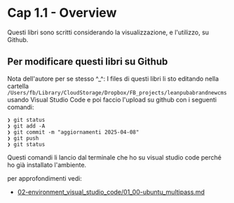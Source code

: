 # <a name="top"></a> Cap 1.1 - Overview

Questi libri sono scritti considerando la visualizzazione, e l'utilizzo, su Github.


## Per modificare questi libri su Github

Nota dell'autore per se stesso ^_^:
I files di questi libri li sto editando nella cartella `/Users/fb/Library/CloudStorage/Dropbox/FB_projects/leanpubabrandnewcms` usando Visual Studio Code e poi faccio l'upload su github con i seguenti comandi:

```shell
❯ git status
❯ git add -A
❯ git commit -m "aggiornamenti 2025-04-08"
❯ git push
❯ git status
```

Questi comandi li lancio dal terminale che ho su visual studio code perché ho già installato l'ambiente.

per approfondimenti vedi:

- [02-environment_visual_studio_code/01_00-ubuntu_multipass.md](https://github.com/flaviobordonidev/leanpubabrandnewcms/blob/master/books_rails_8/02-environment_visual_studio_code//01_00-intro.md)



